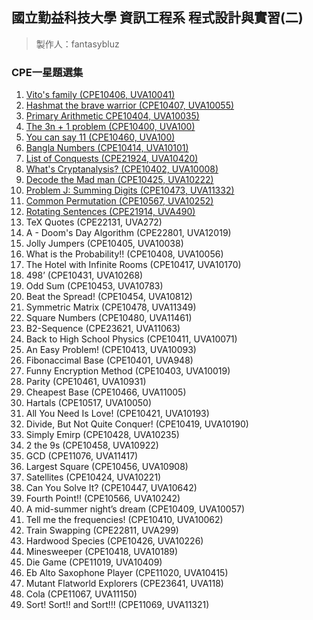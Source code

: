 ## 國立勤益科技大學 資訊工程系 程式設計與實習(二)
> 製作人：fantasybluz 
### CPE一星題選集
1.	[Vito's family	(CPE10406, UVA10041) ](uva10041/uva10041.java)
2.	[Hashmat the brave warrior	(CPE10407, UVA10055)](uva10055/uva10055.java)
3.	[Primary Arithmetic	CPE10404, UVA10035)](uva10035/uva10035.java)
4.	[The 3n + 1 problem	(CPE10400, UVA100)](uva100/uva100.java)
5.	[You can say 11 (CPE10460, UVA100)](uva10400/uva10400.java)
6.	[Bangla Numbers	(CPE10414, UVA10101)](uva10414/uva10101.java)
7.	[List of Conquests 	(CPE21924, UVA10420)](uva10420/uva10420.java)
8.	[What's Cryptanalysis?	(CPE10402, UVA10008)](uva10008/uva10008.java)
9.	[Decode the Mad man	(CPE10425, UVA10222)](uva10222/uva10222.java)
10.	[Problem J: Summing Digits	(CPE10473, UVA11332)](uva11332/uva11332.java)
11.	[Common Permutation	(CPE10567, UVA10252)](uva10252/uva10252.java)
12.	[Rotating Sentences	(CPE21914, UVA490)](uva490/uva490.java)
13.	TeX Quotes	(CPE22131, UVA272)
14.	A - Doom's Day Algorithm	(CPE22801, UVA12019)
15.	Jolly Jumpers	(CPE10405, UVA10038)
16.	What is the Probability!!	(CPE10408, UVA10056)
17.	The Hotel with Infinite Rooms	(CPE10417, UVA10170)
18.	498’	(CPE10431, UVA10268)
19.	Odd Sum	(CPE10453, UVA10783)
20.	Beat the Spread!	(CPE10454, UVA10812)
21.	Symmetric Matrix	(CPE10478, UVA11349)
22.	Square Numbers	(CPE10480, UVA11461)
23.	B2-Sequence	(CPE23621, UVA11063)
24.	Back to High School Physics	(CPE10411, UVA10071)
25.	An Easy Problem!	(CPE10413, UVA10093)
26.	Fibonaccimal Base	(CPE10401, UVA948)
27.	Funny Encryption Method	(CPE10403, UVA10019)
28.	Parity	(CPE10461, UVA10931)
29.	Cheapest Base	(CPE10466, UVA11005)
30.	Hartals	(CPE10517, UVA10050)
31.	All You Need Is Love!	(CPE10421, UVA10193)
32.	Divide, But Not Quite Conquer!	(CPE10419, UVA10190)
33.	Simply Emirp	(CPE10428, UVA10235)
34.	2 the 9s	(CPE10458, UVA10922)
35.	GCD	(CPE11076, UVA11417)
36.	Largest Square	(CPE10456, UVA10908)
37.	Satellites	(CPE10424, UVA10221)
38.	Can You Solve It?	(CPE10447, UVA10642)
39.	Fourth Point!!	(CPE10566, UVA10242)
40.	A mid-summer night’s dream	(CPE10409, UVA10057)
41.	Tell me the frequencies!	(CPE10410, UVA10062)
42.	Train Swapping	(CPE22811, UVA299)
43.	Hardwood Species	(CPE10426, UVA10226)
44.	Minesweeper	(CPE10418, UVA10189)
45.	Die Game	(CPE11019, UVA10409)
46.	Eb Alto Saxophone Player	(CPE11020, UVA10415)
47.	Mutant Flatworld Explorers	(CPE23641, UVA118)
48.	Cola	(CPE11067, UVA11150)
49.	Sort! Sort!! and Sort!!!	(CPE11069, UVA11321)